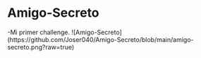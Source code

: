 <h1>Amigo-Secreto</h1>
-Mi primer challenge.
![Amigo-Secreto](https://github.com/Joser040/Amigo-Secreto/blob/main/amigo-secreto.png?raw=true)
